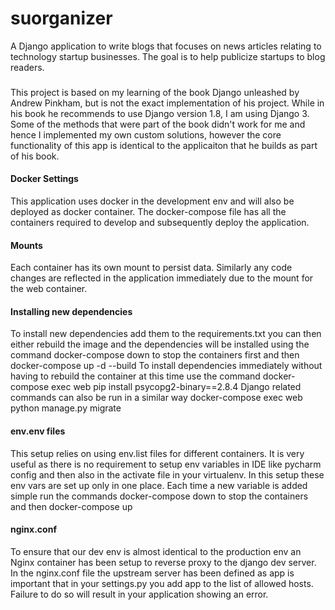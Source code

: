 # suorganizer
A Django application to write blogs that focuses on news articles relating to technology startup businesses. The goal is to help publicize startups to blog readers.
###
This project is based on my learning of the book Django unleashed by Andrew Pinkham, but is not the
exact implementation of his project. While in his book he recommends to use Django version 1.8, I am using
Django 3. Some of the methods that were part of the book didn't work for me and hence I implemented
my own custom solutions, however the core functionality of this app is identical to the applicaiton 
that he builds as part of his book.

#### Docker Settings
This application uses docker in the development env and will also be deployed as docker container. The docker-compose file has all the containers required to develop and subsequently deploy the application.

#### Mounts
Each container has its own mount to persist data. Similarly any code changes are reflected in the application immediately due to the mount for the web container.

#### Installing new dependencies
To install new dependencies add them to the requirements.txt you can then either rebuild the image and the dependencies will be installed using the command docker-compose down to stop the containers first and then docker-compose up -d --build To install dependencies immediately without having to rebuild the container at this time use the command docker-compose exec web pip install psycopg2-binary==2.8.4 Django related commands can also be run in a similar way docker-compose exec web python manage.py migrate

#### env.env files
This setup relies on using env.list files for different containers. It is very useful as there is no requirement to setup env variables in IDE like pycharm config and then also in the activate file in your virtualenv. In this setup these env vars are set up only in one place. Each time a new variable is added simple run the commands docker-compose down to stop the containers and then docker-compose up

#### nginx.conf
To ensure that our dev env is almost identical to the production env an Nginx container has been setup to reverse proxy to the django dev server. In the nginx.conf file the upstream server has been defined as app is important that in your settings.py you add app to the list of allowed hosts. Failure to do so will result in your application showing an error.
